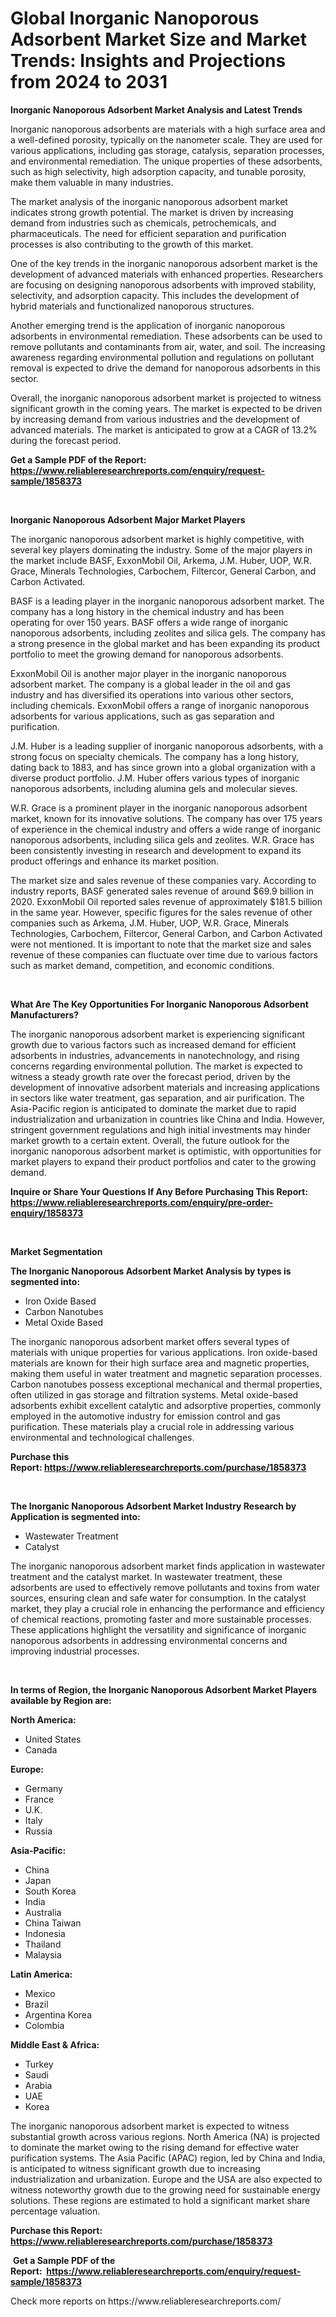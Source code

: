 <p><h1>Global Inorganic Nanoporous Adsorbent Market Size and Market Trends: Insights and Projections from 2024 to 2031</h1></p><p><strong>Inorganic Nanoporous Adsorbent Market Analysis and Latest Trends</strong></p>
<p><p>Inorganic nanoporous adsorbents are materials with a high surface area and a well-defined porosity, typically on the nanometer scale. They are used for various applications, including gas storage, catalysis, separation processes, and environmental remediation. The unique properties of these adsorbents, such as high selectivity, high adsorption capacity, and tunable porosity, make them valuable in many industries.</p><p>The market analysis of the inorganic nanoporous adsorbent market indicates strong growth potential. The market is driven by increasing demand from industries such as chemicals, petrochemicals, and pharmaceuticals. The need for efficient separation and purification processes is also contributing to the growth of this market.</p><p>One of the key trends in the inorganic nanoporous adsorbent market is the development of advanced materials with enhanced properties. Researchers are focusing on designing nanoporous adsorbents with improved stability, selectivity, and adsorption capacity. This includes the development of hybrid materials and functionalized nanoporous structures.</p><p>Another emerging trend is the application of inorganic nanoporous adsorbents in environmental remediation. These adsorbents can be used to remove pollutants and contaminants from air, water, and soil. The increasing awareness regarding environmental pollution and regulations on pollutant removal is expected to drive the demand for nanoporous adsorbents in this sector.</p><p>Overall, the inorganic nanoporous adsorbent market is projected to witness significant growth in the coming years. The market is expected to be driven by increasing demand from various industries and the development of advanced materials. The market is anticipated to grow at a CAGR of 13.2% during the forecast period.</p></p>
<p><strong>Get a Sample PDF of the Report:&nbsp; <a href="https://www.reliableresearchreports.com/enquiry/request-sample/1858373">https://www.reliableresearchreports.com/enquiry/request-sample/1858373</a></strong></p>
<p>&nbsp;</p>
<p><strong>Inorganic Nanoporous Adsorbent Major Market Players</strong></p>
<p><p>The inorganic nanoporous adsorbent market is highly competitive, with several key players dominating the industry. Some of the major players in the market include BASF, ExxonMobil Oil, Arkema, J.M. Huber, UOP, W.R. Grace, Minerals Technologies, Carbochem, Filtercor, General Carbon, and Carbon Activated.</p><p>BASF is a leading player in the inorganic nanoporous adsorbent market. The company has a long history in the chemical industry and has been operating for over 150 years. BASF offers a wide range of inorganic nanoporous adsorbents, including zeolites and silica gels. The company has a strong presence in the global market and has been expanding its product portfolio to meet the growing demand for nanoporous adsorbents.</p><p>ExxonMobil Oil is another major player in the inorganic nanoporous adsorbent market. The company is a global leader in the oil and gas industry and has diversified its operations into various other sectors, including chemicals. ExxonMobil offers a range of inorganic nanoporous adsorbents for various applications, such as gas separation and purification.</p><p>J.M. Huber is a leading supplier of inorganic nanoporous adsorbents, with a strong focus on specialty chemicals. The company has a long history, dating back to 1883, and has since grown into a global organization with a diverse product portfolio. J.M. Huber offers various types of inorganic nanoporous adsorbents, including alumina gels and molecular sieves.</p><p>W.R. Grace is a prominent player in the inorganic nanoporous adsorbent market, known for its innovative solutions. The company has over 175 years of experience in the chemical industry and offers a wide range of inorganic nanoporous adsorbents, including silica gels and zeolites. W.R. Grace has been consistently investing in research and development to expand its product offerings and enhance its market position.</p><p>The market size and sales revenue of these companies vary. According to industry reports, BASF generated sales revenue of around $69.9 billion in 2020. ExxonMobil Oil reported sales revenue of approximately $181.5 billion in the same year. However, specific figures for the sales revenue of other companies such as Arkema, J.M. Huber, UOP, W.R. Grace, Minerals Technologies, Carbochem, Filtercor, General Carbon, and Carbon Activated were not mentioned. It is important to note that the market size and sales revenue of these companies can fluctuate over time due to various factors such as market demand, competition, and economic conditions.</p></p>
<p>&nbsp;</p>
<p><strong>What Are The Key Opportunities For Inorganic Nanoporous Adsorbent Manufacturers?</strong></p>
<p><p>The inorganic nanoporous adsorbent market is experiencing significant growth due to various factors such as increased demand for efficient adsorbents in industries, advancements in nanotechnology, and rising concerns regarding environmental pollution. The market is expected to witness a steady growth rate over the forecast period, driven by the development of innovative adsorbent materials and increasing applications in sectors like water treatment, gas separation, and air purification. The Asia-Pacific region is anticipated to dominate the market due to rapid industrialization and urbanization in countries like China and India. However, stringent government regulations and high initial investments may hinder market growth to a certain extent. Overall, the future outlook for the inorganic nanoporous adsorbent market is optimistic, with opportunities for market players to expand their product portfolios and cater to the growing demand.</p></p>
<p><strong>Inquire or Share Your Questions If Any Before Purchasing This Report: <a href="https://www.reliableresearchreports.com/enquiry/pre-order-enquiry/1858373">https://www.reliableresearchreports.com/enquiry/pre-order-enquiry/1858373</a></strong></p>
<p>&nbsp;</p>
<p><strong>Market Segmentation</strong></p>
<p><strong>The Inorganic Nanoporous Adsorbent Market Analysis by types is segmented into:</strong></p>
<p><ul><li>Iron Oxide Based</li><li>Carbon Nanotubes</li><li>Metal Oxide Based</li></ul></p>
<p><p>The inorganic nanoporous adsorbent market offers several types of materials with unique properties for various applications. Iron oxide-based materials are known for their high surface area and magnetic properties, making them useful in water treatment and magnetic separation processes. Carbon nanotubes possess exceptional mechanical and thermal properties, often utilized in gas storage and filtration systems. Metal oxide-based adsorbents exhibit excellent catalytic and adsorptive properties, commonly employed in the automotive industry for emission control and gas purification. These materials play a crucial role in addressing various environmental and technological challenges.</p></p>
<p><strong>Purchase this Report:&nbsp;<a href="https://www.reliableresearchreports.com/purchase/1858373">https://www.reliableresearchreports.com/purchase/1858373</a></strong></p>
<p>&nbsp;</p>
<p><strong>The Inorganic Nanoporous Adsorbent Market Industry Research by Application is segmented into:</strong></p>
<p><ul><li>Wastewater Treatment</li><li>Catalyst</li></ul></p>
<p><p>The inorganic nanoporous adsorbent market finds application in wastewater treatment and the catalyst market. In wastewater treatment, these adsorbents are used to effectively remove pollutants and toxins from water sources, ensuring clean and safe water for consumption. In the catalyst market, they play a crucial role in enhancing the performance and efficiency of chemical reactions, promoting faster and more sustainable processes. These applications highlight the versatility and significance of inorganic nanoporous adsorbents in addressing environmental concerns and improving industrial processes.</p></p>
<p>&nbsp;</p>
<p><strong>In terms of Region, the Inorganic Nanoporous Adsorbent Market Players available by Region are:</strong></p>
<p>
    <p> <strong> North America: </strong>
        <ul>
            <li>United States</li>
            <li>Canada</li>
        </ul>
        </p> 
    <p> <strong> Europe: </strong>
        <ul>
            <li>Germany</li>
            <li>France</li>
            <li>U.K.</li>
            <li>Italy</li>
            <li>Russia</li>
        </ul>
        </p> 
    <p> <strong> Asia-Pacific: </strong>
        <ul>
            <li>China</li>
            <li>Japan</li>
            <li>South Korea</li>
            <li>India</li>
            <li>Australia</li>
            <li>China Taiwan</li>
            <li>Indonesia</li>
            <li>Thailand</li>
            <li>Malaysia</li>
        </ul>
        </p> 
    <p> <strong> Latin America: </strong>
        <ul>
            <li>Mexico</li>
            <li>Brazil</li>
            <li>Argentina Korea</li>
            <li>Colombia</li>
        </ul>
        </p> 
    <p> <strong> Middle East & Africa: </strong>
        <ul>
            <li>Turkey</li>
            <li>Saudi</li>
            <li>Arabia</li>
            <li>UAE</li>
            <li>Korea</li>
        </ul>
    </p>
    </p>
<p><p>The inorganic nanoporous adsorbent market is expected to witness substantial growth across various regions. North America (NA) is projected to dominate the market owing to the rising demand for effective water purification systems. The Asia Pacific (APAC) region, led by China and India, is anticipated to witness significant growth due to increasing industrialization and urbanization. Europe and the USA are also expected to witness noteworthy growth due to the growing need for sustainable energy solutions. These regions are estimated to hold a significant market share percentage valuation.</p></p>
<p><strong>Purchase this Report: <a href="https://www.reliableresearchreports.com/purchase/1858373">https://www.reliableresearchreports.com/purchase/1858373</a></strong></p>
<p>&nbsp;<strong>Get a Sample PDF of the Report:&nbsp;&nbsp;<a href="https://www.reliableresearchreports.com/enquiry/request-sample/1858373">https://www.reliableresearchreports.com/enquiry/request-sample/1858373</a></strong></p>
<p><strong></strong></p>
<p>Check more reports on https://www.reliableresearchreports.com/</p>